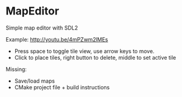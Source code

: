 MapEditor
=========

Simple map editor with SDL2

Example: http://youtu.be/4mPZwm2lMEs

- Press space to toggle tile view, use arrow keys to move.
- Click to place tiles, right button to delete, middle to set active tile

Missing:
- Save/load maps
- CMake project file + build instructions
